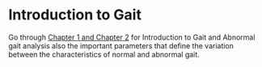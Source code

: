 
# Introduction to Gait


Go through [Chapter 1 and Chapter 2](Thesis.pdf) for Introduction to Gait and Abnormal gait analysis also the important parameters that define the variation between the characteristics of normal and abnormal gait.
